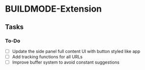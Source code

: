 # BUILDMODE-Extension

## Tasks

### To-Do

- [ ] Update the side panel full content UI with button styled like app
- [ ] Add tracking functions for all URLs
- [ ] Improve buffer system to avoid constant suggestions